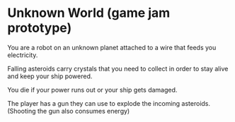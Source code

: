 # Unknown World (game jam prototype)

You are a robot on an unknown planet attached to a wire that feeds you electricity.

Falling asteroids carry crystals that you need to collect in order to stay alive and keep your ship powered.

You die if your power runs out or your ship gets damaged.

The player has a gun they can use to explode the incoming asteroids. (Shooting the gun also consumes energy)
